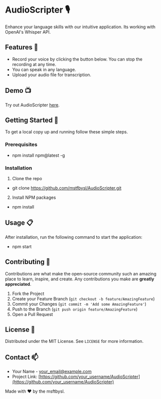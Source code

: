 # AudioScripter 🎙️

Enhance your language skills with our intuitive application. Its working with OpenAI's Whisper API.

## Features 🌟

- Record your voice by clicking the button below. You can stop the recording at any time.
- You can speak in any language.
- Upload your audio file for transcription.

## Demo 📺

Try out AudioScripter [here](https://audioscripter.elselab.dev).

## Getting Started 🚀

To get a local copy up and running follow these simple steps.

### Prerequisites

- npm install npm@latest -g

### Installation

1. Clone the repo
- git clone https://github.com/mstfbysl/AudioScripter.git
2. Install NPM packages
- npm install

## Usage 📋

After installation, run the following command to start the application:
- npm start

## Contributing 🤝

Contributions are what make the open-source community such an amazing place to learn, inspire, and create. Any contributions you make are **greatly appreciated**.

1. Fork the Project
2. Create your Feature Branch (`git checkout -b feature/AmazingFeature`)
3. Commit your Changes (`git commit -m 'Add some AmazingFeature'`)
4. Push to the Branch (`git push origin feature/AmazingFeature`)
5. Open a Pull Request

## License 📜

Distributed under the MIT License. See `LICENSE` for more information.

## Contact 📫

- Your Name - your_email@example.com
- Project Link: [https://github.com/your_username/AudioScripter](https://github.com/your_username/AudioScripter)

Made with ❤️ by the msftbysl.

